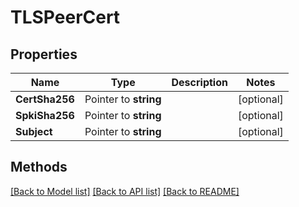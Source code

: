 # TLSPeerCert

## Properties

Name | Type | Description | Notes
------------ | ------------- | ------------- | -------------
**CertSha256** | Pointer to **string** |  | [optional] 
**SpkiSha256** | Pointer to **string** |  | [optional] 
**Subject** | Pointer to **string** |  | [optional] 

## Methods


[[Back to Model list]](../README.md#documentation-for-models) [[Back to API list]](../README.md#documentation-for-api-endpoints) [[Back to README]](../README.md)


